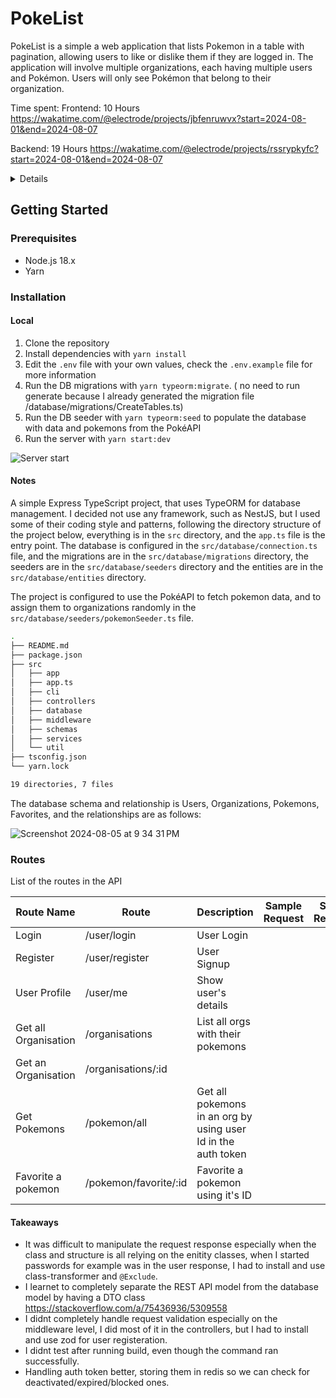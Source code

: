 # PokeList

PokeList is a simple a web application that lists Pokemon in a table with pagination, allowing users to like or dislike them if they are logged in. The application will involve multiple organizations, each having multiple users and Pokémon. Users will only see Pokémon that belong to their organization.

Time spent:
Frontend: 10 Hours <https://wakatime.com/@electrode/projects/jbfenruwvx?start=2024-08-01&end=2024-08-07>

Backend: 19 Hours <https://wakatime.com/@electrode/projects/rssrypkyfc?start=2024-08-01&end=2024-08-07>

<details>
### Overview

Create a web application that lists Pokemon in a table with pagination, allowing users to like or dislike them if they are logged in. The application will involve multiple organizations, each having multiple users and Pokémon. Users will only see Pokémon that belong to their organization.

**Backend: Node.js app with database (up to you to decide the framework and database)**

- Project Initialization: ✅
  - Set up a new Node.js project.
  - Design a database schema with tables for organizations, users, pokemons and favorites.
- Data Generation Script: ✅
  - Write a script to generate up to 10 random organizations.
  - Generate up to 10 random users for each organization.
- API Integration: ✅
  - Fetch Pokémon data from the PokéAPI and import it into the database.
  - Assign Pokémon to organizations randomly.
- User Authentication and Management: ✅
  - Add user registration with the ability to select an organization from a dropdown.
  - Add user login.

**Frontend: Svelte/React/SolidJS**

- Project Setup: ✅
  - Initialize the front-end project using your chosen framework (Svelte, React, or SolidJS).
- User Interface: ✅
  - Create auth pages.
  - Allow users to select their organization during registration, email and password fields (email verification can be omitted).
  - Design a basic page to display pokemon data in a table format, based on user’s organization. Users can only see pokemons from their organization. ✅
  - Implement buttons to like/unlike Pokémon for logged-in users.  
  - Implement table pagination.
- User Interaction:✅
  - Implement feature for likes/dislikes.

> Please ensure that you set up the project as you would for a production application. Pay careful attention to security, error handling, and seamless communication, as these aspects will be reviewed in detail.

</details>

## Getting Started

### Prerequisites

- Node.js 18.x
- Yarn

### Installation

#### Local

1. Clone the repository
2. Install dependencies with `yarn install`
3. Edit the `.env` file with your own values, check the `.env.example` file for more information
4. Run the DB migrations with `yarn typeorm:migrate`. ( no need to run generate because I already generated the migration file /database/migrations/CreateTables.ts)
5. Run the  DB seeder with `yarn typeorm:seed` to populate the database with data and pokemons from the PokéAPI
6. Run the server with `yarn start:dev`

![Server start](https://i.imgur.com/PiaF0QD.png)

#### Notes

A simple Express TypeScript project, that uses TypeORM for database management.
I decided not use any framework, such as NestJS, but I used some of their coding style and patterns,
following the directory structure of the project below, everything is in the `src` directory, and the `app.ts` file is the entry point.
The database is configured in the `src/database/connection.ts` file, and the migrations are in the `src/database/migrations` directory, the seeders are in the `src/database/seeders` directory and the entities are in the `src/database/entities` directory.

The project is configured to use the PokéAPI to fetch pokemon data, and to assign them to organizations randomly in the `src/database/seeders/pokemonSeeder.ts` file.

```bash
.
├── README.md
├── package.json
├── src
│   ├── app
│   ├── app.ts
│   ├── cli
│   ├── controllers
│   ├── database
│   ├── middleware
│   ├── schemas
│   ├── services
│   └── util
├── tsconfig.json
└── yarn.lock

19 directories, 7 files
```

The database schema and relationship is Users, Organizations, Pokemons, Favorites, and the relationships are as follows:

![Screenshot 2024-08-05 at 9 34 31 PM](
  https://imgur.com/bokLtZl.png
)

### Routes

List of the routes in the API

| Route Name           | Route                 | Description                                                   | Sample Request | Sample Response |
|----------------------|-----------------------|---------------------------------------------------------------|----------------|-----------------|
| Login                | /user/login           | User Login                                                    |                |                 |
| Register             | /user/register        | User Signup                                                   |                |                 |
| User Profile         | /user/me              | Show user's details                                           |                |                 |
| Get all Organisation | /organisations        | List all orgs with their pokemons                             |                |                 |
| Get an Organisation  | /organisations/:id    |                                                               |                |                 |
| Get Pokemons         | /pokemon/all          | Get all pokemons in an org by using user Id in the auth token |                |                 |
| Favorite a pokemon   | /pokemon/favorite/:id | Favorite a pokemon using it's ID                              |                |                 |

#### Takeaways

- It was difficult to manipulate the request response especially when the class and structure is all relying on the enitity classes, when I started passwords for example was in the user response, I had to install and use class-transformer and `@Exclude`.
- I learnet to  completely separate the REST API model from the database model by having a DTO class <https://stackoverflow.com/a/75436936/5309558>
- I didnt completely handle request validation especially on the middleware level, I did most of it in the controllers, but I had to install and use zod for user registeration.
- I didnt test after running build, even though the command ran successfully.
- Handling auth token better, storing them in redis so we can check for deactivated/expired/blocked ones.

